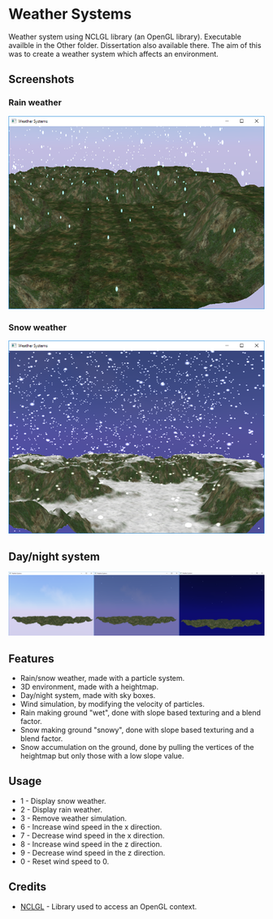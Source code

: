 # Weather Systems
Weather system using NCLGL library (an OpenGL library). Executable availble in the Other folder. Dissertation also available there. The aim of this was to create a weather system which affects an environment.

## Screenshots
### Rain weather
![alt text](https://raw.githubusercontent.com/ConnorLee2/WeatherSystemsGL/master/Other/rain.png "rain")
### Snow weather
![alt text](https://raw.githubusercontent.com/ConnorLee2/WeatherSystemsGL/master/Other/snow.png "snow")
## Day/night system
![alt text](https://raw.githubusercontent.com/ConnorLee2/WeatherSystemsGL/master/Other/daynight.png "day/night system")

## Features
* Rain/snow weather, made with a particle system.
* 3D environment, made with a heightmap.
* Day/night system, made with sky boxes.
* Wind simulation, by modifying the velocity of particles.
* Rain making ground "wet", done with slope based texturing and a blend factor.
* Snow making ground "snowy", done with slope based texturing and a blend factor.
* Snow accumulation on the ground, done by pulling the vertices of the heightmap but only those with a low slope value.

## Usage
* 1 - Display snow weather.
* 2 - Display rain weather.
* 3 - Remove weather simulation.
* 6 - Increase wind speed in the x direction.
* 7 - Decrease wind speed in the x direction.
* 8 - Increase wind speed in the z direction.
* 9 - Decrease wind speed in the z direction.
* 0 - Reset wind speed to 0.

## Credits
* [NCLGL](https://research.ncl.ac.uk/game/mastersdegree/graphicsforgames/) - Library used to access an OpenGL context.